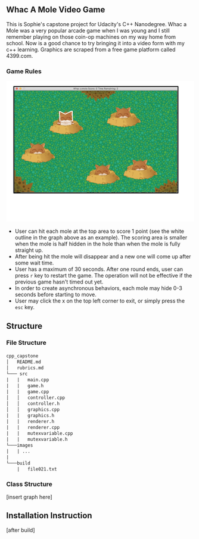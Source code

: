 ## Whac A Mole Video Game
This is Sophie's capstone project for Udacity's C++ Nanodegree. Whac a Mole was a very popular arcade game when I was young and I still remember playing on those coin-op machines on my way home from school. Now is a good chance to try bringing it into a video form with my c++ learning. Graphics are scraped from a free game platform called 4399.com.
### Game Rules

![instruction](/images/cpp_capstone_instruction.png)
* User can hit each mole at the top area to score 1 point (see the white outline in the graph above as an example). The scoring area is smaller when the mole is half hidden in the hole than when the mole is fully straight up. 
* After being hit the mole will disappear and a new one will come up after some wait time.
* User has a maximum of 30 seconds. After one round ends, user can press `r` key to restart the game. The operation will not be effective if the previous game hasn't timed out yet.
* In order to create asynchronous behaviors, each mole may hide 0-3 seconds before starting to move.
* User may click the x on the top left corner to exit, or simply press the `esc` key.

## Structure
### File Structure
```
cpp_capstone
│   README.md  
│   rubrics.md
└─── src 
|   |   main.cpp
|   |   game.h
|   |   game.cpp
│   │   controller.cpp 
│   │   controller.h 
│   │   graphics.cpp
|   |   graphics.h
|   |   renderer.h
|   |   renderer.cpp
|   |   mutexvariable.cpp 
|   |   mutexvariable.h
└───images 
|   | ...
|
└───build 
    |   file021.txt
```

### Class Structure 
[insert graph here]


  
## Installation Instruction

 [after build]
